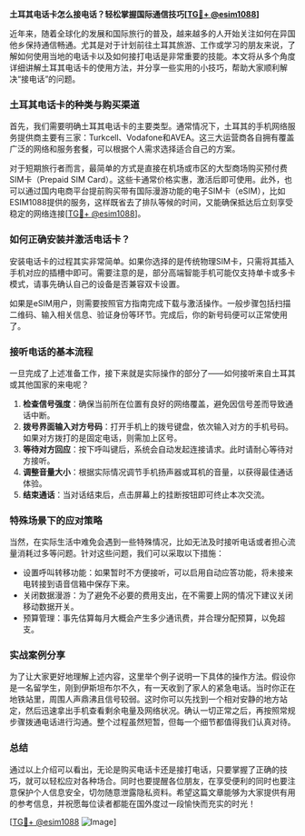 **土耳其电话卡怎么接电话？轻松掌握国际通信技巧[[TG💪+ @esim1088](https://t.me/s/esim1088)]**

近年来，随着全球化的发展和国际旅行的普及，越来越多的人开始关注如何在异国他乡保持通信畅通。尤其是对于计划前往土耳其旅游、工作或学习的朋友来说，了解如何使用当地的电话卡以及如何接打电话是非常重要的技能。本文将从多个角度详细讲解土耳其电话卡的使用方法，并分享一些实用的小技巧，帮助大家顺利解决“接电话”的问题。

### 土耳其电话卡的种类与购买渠道

首先，我们需要明确土耳其电话卡的主要类型。通常情况下，土耳其的手机网络服务提供商主要有三家：Turkcell、Vodafone和AVEA。这三大运营商各自拥有覆盖广泛的网络和服务套餐，可以根据个人需求选择适合自己的方案。

对于短期旅行者而言，最简单的方式是直接在机场或市区的大型商场购买预付费SIM卡（Prepaid SIM Card）。这些卡通常价格实惠，激活后即可使用。此外，也可以通过国内电商平台提前购买带有国际漫游功能的电子SIM卡（eSIM），比如ESIM1088提供的服务，这样既省去了排队等候的时间，又能确保抵达后立刻享受稳定的网络连接[[TG💪+ @esim1088](https://t.me/s/esim1088)]。

### 如何正确安装并激活电话卡？

安装电话卡的过程其实非常简单。如果你选择的是传统物理SIM卡，只需将其插入手机对应的插槽中即可。需要注意的是，部分高端智能手机可能仅支持单卡或多卡模式，请事先确认自己的设备是否兼容双卡设置。

如果是eSIM用户，则需要按照官方指南完成下载与激活操作。一般步骤包括扫描二维码、输入相关信息、验证身份等环节。完成后，你的新号码便可以正常使用了。

### 接听电话的基本流程

一旦完成了上述准备工作，接下来就是实际操作的部分了——如何接听来自土耳其或其他国家的来电呢？

1. **检查信号强度**：确保当前所在位置有良好的网络覆盖，避免因信号差而导致通话中断。
2. **拨号界面输入对方号码**：打开手机上的拨号键盘，依次输入对方的手机号码。如果对方拨打的是固定电话，则需加上区号。
3. **等待对方回应**：按下呼叫键后，系统会自动发起连接请求。此时请耐心等待对方接听。
4. **调整音量大小**：根据实际情况调节手机扬声器或耳机的音量，以获得最佳通话体验。
5. **结束通话**：当对话结束后，点击屏幕上的挂断按钮即可终止本次交流。

### 特殊场景下的应对策略

当然，在实际生活中难免会遇到一些特殊情况，比如无法及时接听电话或者担心流量消耗过多等问题。针对这些问题，我们可以采取以下措施：

- 设置呼叫转移功能：如果暂时不方便接听，可以启用自动应答功能，将未接来电转接到语音信箱中保存下来。
- 关闭数据漫游：为了避免不必要的费用支出，在不需要上网的情况下建议关闭移动数据开关。
- 预算管理：事先估算每月大概会产生多少通讯费，并合理分配预算，以免超支。

### 实战案例分享

为了让大家更好地理解上述内容，这里举个例子说明一下具体的操作方法。假设你是一名留学生，刚到伊斯坦布尔不久，有一天收到了家人的紧急电话。当时你正在地铁站里，周围人声鼎沸且信号较弱。这时你可以先找到一个相对安静的地方站定，然后迅速拿出手机查看剩余电量及网络状况。确认一切正常之后，再按照常规步骤拨通电话进行沟通。整个过程虽然短暂，但每一个细节都值得我们认真对待。

### 总结

通过以上介绍可以看出，无论是购买电话卡还是接打电话，只要掌握了正确的技巧，就可以轻松应对各种场合。同时也要提醒各位朋友，在享受便利的同时也要注意保护个人信息安全，切勿随意泄露隐私资料。希望这篇文章能够为大家提供有用的参考信息，并祝愿每位读者都能在国外度过一段愉快而充实的时光！

[[TG💪+ @esim1088](https://t.me/s/esim1088) ![Image](https://i.postimg.cc/4NQfJmqS/Snipaste-2025-05-13-00-14-12.png)]